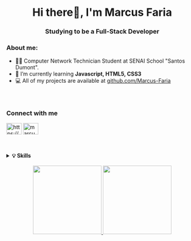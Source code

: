 <!-- Header and Presentation -->
  <h1 align="center">Hi there👋, I'm Marcus Faria</h1>
  <h3 align="center">Studying to be a Full-Stack Developer</h3>


<!-- About me -->
  <h3 align="left">About me:</h3>


- 👨‍🎓 Computer Network Technician Student at SENAI School "Santos Dumont".
- 🌱 I’m currently learning **Javascript, HTML5, CSS3**
- 💻 All of my projects are available at [github.com/Marcus-Faria](https://github.com/Marcus-Faria)
<br>

##

<!-- Connect with me -->
<h3 align="left">Connect with me</h3>
<p align="left">
<a href="https://www.linkedin.com/in/marcus-v-faria-4a2117213" target="blank"><img align="center" src="https://raw.githubusercontent.com/rahuldkjain/github-profile-readme-generator/master/src/images/icons/Social/linked-in-alt.svg" alt="https://www.linkedin.com/in/marcus-v-faria-4a2117213" height="30" width="40" /></a>
<a href="https://www.hackerrank.com/marcusviniciusf1" target="blank"><img align="center" src="https://raw.githubusercontent.com/rahuldkjain/github-profile-readme-generator/master/src/images/icons/Social/hackerrank.svg" alt="marcusviniciusf1" height="30" width="40" /></a>
</p>

##


<!-- Languages and Tools -->
  <br>
  <details>
    <summary>
      <strong>💡 Skills</strong>
    </summary>

  <h3 align="left">Languages</h3>

<img alt="css3" src="https://img.shields.io/badge/css3-%231572B6.svg?style=for-the-badge&logo=css3&logoColor=white" />
<img alt="JavaScript" src="https://img.shields.io/badge/javascript-%231572B6.svg?style=for-the-badge&logo=javascript&logoColor=white" />
<img alt="html5" src="https://img.shields.io/badge/html5-%231572B6.svg?style=for-the-badge&logo=html5&logoColor=white" />
<!-- <img alt="Python" src="https://img.shields.io/badge/python-%231572B6.svg?style=for-the-badge&logo=python&logoColor=white" /> -->
<img alt="TypeScript" src="https://img.shields.io/badge/typescript-%231572B6.svg?style=for-the-badge&logo=typescript&logoColor=white" />

  
  <h3 align="left">Frameworks, Platforms and Libraries</h3>
  
<!-- 
<img alt="Anaconda" src="https://img.shields.io/badge/Anaconda-%236DB33F.svg?style=for-the-badge&logo=anaconda&logoColor=white" />
<img alt="Express" src="https://img.shields.io/badge/express.js-%236DB33F.svg?style=for-the-badge&logo=express&logoColor=white" /> 
<img alt="Laravel" src="https://img.shields.io/badge/laravel-%236DB33F.svg?style=for-the-badge&logo=laravel&logoColor=white" />
-->

<img alt="Node.js" src="https://img.shields.io/badge/node.js-%236DB33F.svg?style=for-the-badge&logo=node.js&logoColor=white" />

<!-- 
<img alt="React" src="https://img.shields.io/badge/react-%236DB33F.svg?style=for-the-badge&logo=react&logoColor=white" />
<img alt="Yarn" src="https://img.shields.io/badge/yarn-%236DB33F.svg?style=for-the-badge&logo=yarn&logoColor=white" /> 
-->

  
<!--
  <h3 align="left">Design</h3>
  
<img alt="Gimp Gnu Image Manipulation Program" src="https://img.shields.io/badge/Gimp-657D8B?style=for-the-badge&logo=gimp&logoColor=white" />
<img alt="Inkscape" src="https://img.shields.io/badge/Inkscape-657D8B?style=for-the-badge&logo=inkscape&logoColor=white"
-->
  
  
<!--
  <h3 align="left">IDEs/Editors</h3>
  
<img alt="Visual Studio Code" src="https://img.shields.io/badge/Visual%20Studio%20Code-%236DB33F.svg?style=for-the-badge&logo=visual-studio-code&logoColor=white" />
-->
  
  
  <h3 align="left">Version Control</h3>
  
<img alt="Git" src="https://img.shields.io/badge/git-%23F05033.svg?style=for-the-badge&logo=git&logoColor=white" />

<!-- 
<img alt="GitHub" src="https://img.shields.io/badge/github-%23121011.svg?style=for-the-badge&logo=github&logoColor=white" /> 
-->


  <h3 align="left">Operating System</h3>

<img alt="Linux" src="https://img.shields.io/badge/Linux-%231572B6.svg?style=for-the-badge&logo=linux&logoColor=white" />
  
  </details>
<br>

<div align="center">
  <a href="https://github.com/Marcus-Faria">
  <img height="180em" src="https://github-readme-stats.vercel.app/api?username=marcus-faria&show_icons=true&theme=prussian&include_all_commits=true&count_private=true"/>
  <img height="180em" src="https://github-readme-stats.vercel.app/api/top-langs/?username=marcus-faria&layout=compact&langs_count=7&theme=prussian"/>
</div>

##

<!-- ![Snake animation](https://github.com/Marcus-Faria/Marcus-Faria/blob/output/github-contribution-grid-snake.svg) -->

<!--<p><img align="center" src="https://github-readme-streak-stats.herokuapp.com/?user=marcus-faria&" alt="marcus-faria" /></p>-->
